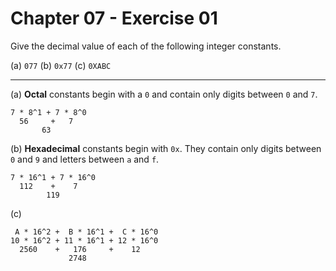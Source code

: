 # Chapter 07 - Exercise 01

Give the decimal value of each of the following integer constants.

(a) `077`
(b) `0x77`
(c) `0XABC`

---

(a)
__Octal__ constants begin with a `0` and contain only digits between `0` and `7`.

```
7 * 8^1 + 7 * 8^0 
  56     +   7  
	   63
```

(b) 
__Hexadecimal__ constants begin with `0x`. They contain only digits between `0` and `9` and letters between `a` and `f`.  

```
7 * 16^1 + 7 * 16^0
  112    +    7
        119
```

(c)

```
 A * 16^2 +  B * 16^1 +  C * 16^0
10 * 16^2 + 11 * 16^1 + 12 * 16^0
  2560    +   176     +    12
             2748
```
